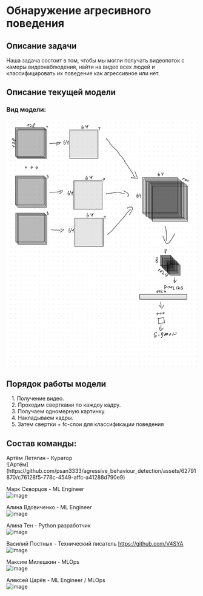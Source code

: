 <h1>Обнаружение агресивного поведения</h1>
<h2>Описание задачи</h2>
Наша задача состоит в том, чтобы мы могли получать видеопоток с камеры видеонаблюдения, найти на видео всех людей и классифицировать их поведение как агрессивное или нет.
<h2>Описание текущей модели</h2>
<h3>Вид модели:</h3>
<img src="./image.jpg">
<h2>Порядок работы модели</h2>
&emsp;1. Получение видео.<br>
&emsp;2. Проходим свертками по каждоу кадру.<br>
&emsp;3. Получаем одномерную картинку.<br>
&emsp;4. Накладываем кадры.<br>
&emsp;5. Затем свертки + fc-слои для классификации поведения<br>

<h2>Состав команды:</h2>
Артём Летягин - Куратор<br>
![Артём](https://github.com/psan3333/agressive_behaviour_detection/assets/62791870/c76128f5-778c-4549-affc-a41288d790e9)

Марк Скворцов - ML Engineer<br>
![image](https://github.com/psan3333/agressive_behaviour_detection/assets/62791870/e9bce13a-12ff-46fe-bf78-0219dffdaaf0)

Алина Вдовиченко - ML Engineer <br>
![image](https://github.com/psan3333/agressive_behaviour_detection/assets/62791870/5396fff3-06dc-42cb-8cdf-1a330007ceda)

Алина Тен - Python разработчик<br>
![image](https://github.com/psan3333/agressive_behaviour_detection/assets/62791870/8450f77e-ca78-4249-8252-88e77d8b02c1)

Василий Постных - Технический писатель
https://github.com/V4SYA <br>
![image](https://github.com/psan3333/agressive_behaviour_detection/assets/62791870/84ba6312-b5fe-4f24-a8c5-e5bf55309a3d)

Максим Милешкин - MLOps<br>
![image](https://github.com/psan3333/agressive_behaviour_detection/assets/62791870/33452558-48c7-4fed-a1a4-cfb32d637f83)

Алексей Царёв - ML Engineer / MLOps<br>
![image](https://github.com/psan3333/agressive_behaviour_detection/assets/62791870/db7cef70-e096-47da-bcf5-d6aa70f950cb)
